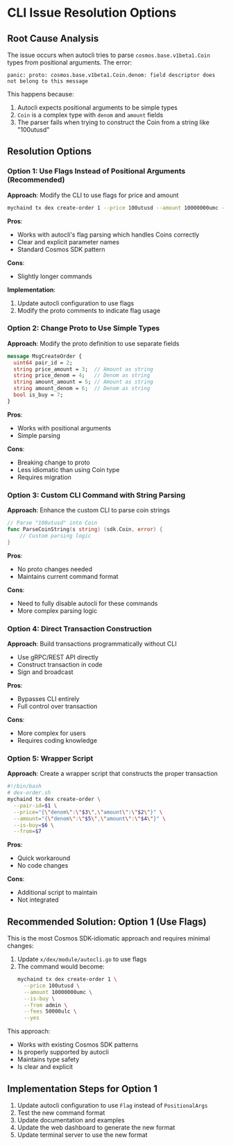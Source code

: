 # CLI Issue Resolution Options

## Root Cause Analysis

The issue occurs when autocli tries to parse `cosmos.base.v1beta1.Coin` types from positional arguments. The error:
```
panic: proto: cosmos.base.v1beta1.Coin.denom: field descriptor does not belong to this message
```

This happens because:
1. Autocli expects positional arguments to be simple types
2. `Coin` is a complex type with `denom` and `amount` fields
3. The parser fails when trying to construct the Coin from a string like "100utusd"

## Resolution Options

### Option 1: Use Flags Instead of Positional Arguments (Recommended)
**Approach**: Modify the CLI to use flags for price and amount
```bash
mychaind tx dex create-order 1 --price 100utusd --amount 10000000umc --buy --from admin
```

**Pros**:
- Works with autocli's flag parsing which handles Coins correctly
- Clear and explicit parameter names
- Standard Cosmos SDK pattern

**Cons**:
- Slightly longer commands

**Implementation**:
1. Update autocli configuration to use flags
2. Modify the proto comments to indicate flag usage

### Option 2: Change Proto to Use Simple Types
**Approach**: Modify the proto definition to use separate fields
```proto
message MsgCreateOrder {
  uint64 pair_id = 2;
  string price_amount = 3;  // Amount as string
  string price_denom = 4;   // Denom as string
  string amount_amount = 5; // Amount as string
  string amount_denom = 6;  // Denom as string
  bool is_buy = 7;
}
```

**Pros**:
- Works with positional arguments
- Simple parsing

**Cons**:
- Breaking change to proto
- Less idiomatic than using Coin type
- Requires migration

### Option 3: Custom CLI Command with String Parsing
**Approach**: Enhance the custom CLI to parse coin strings
```go
// Parse "100utusd" into Coin
func ParseCoinString(s string) (sdk.Coin, error) {
    // Custom parsing logic
}
```

**Pros**:
- No proto changes needed
- Maintains current command format

**Cons**:
- Need to fully disable autocli for these commands
- More complex parsing logic

### Option 4: Direct Transaction Construction
**Approach**: Build transactions programmatically without CLI
- Use gRPC/REST API directly
- Construct transaction in code
- Sign and broadcast

**Pros**:
- Bypasses CLI entirely
- Full control over transaction

**Cons**:
- More complex for users
- Requires coding knowledge

### Option 5: Wrapper Script
**Approach**: Create a wrapper script that constructs the proper transaction
```bash
#!/bin/bash
# dex-order.sh
mychaind tx dex create-order \
  --pair-id=$1 \
  --price="{\"denom\":\"$3\",\"amount\":\"$2\"}" \
  --amount="{\"denom\":\"$5\",\"amount\":\"$4\"}" \
  --is-buy=$6 \
  --from=$7
```

**Pros**:
- Quick workaround
- No code changes

**Cons**:
- Additional script to maintain
- Not integrated

## Recommended Solution: Option 1 (Use Flags)

This is the most Cosmos SDK-idiomatic approach and requires minimal changes:

1. Update `x/dex/module/autocli.go` to use flags
2. The command would become:
   ```bash
   mychaind tx dex create-order 1 \
     --price 100utusd \
     --amount 10000000umc \
     --is-buy \
     --from admin \
     --fees 50000ulc \
     --yes
   ```

This approach:
- Works with existing Cosmos SDK patterns
- Is properly supported by autocli
- Maintains type safety
- Is clear and explicit

## Implementation Steps for Option 1

1. Update autocli configuration to use `Flag` instead of `PositionalArgs`
2. Test the new command format
3. Update documentation and examples
4. Update the web dashboard to generate the new format
5. Update terminal server to use the new format